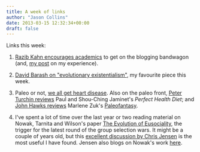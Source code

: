 ```yaml
---
title: A week of links
author: "Jason Collins"
date: 2013-03-15 12:32:34+00:00
draft: false
---
```


Links this week:
	
  1. [Razib Kahn encourages academics](http://blogs.discovermagazine.com/gnxp/2013/03/why-more-academics-should-blog-cuz-you-can/) to get on the blogging bandwagon (and, [my post](https://www.jasoncollins.blog/why-i-blog/) on my experience).

	
  2. [David Barash on "evolutionary existentialism"](http://chronicle.com/article/EvolutionExistentialism/137715/), my favourite piece this week.

	
  3. Paleo or not, [we all get heart disease](http://www.nytimes.com/2013/03/10/science/earth/ct-scans-find-vascular-disease-in-ancient-mummies.html?_r=0). Also on the paleo front, [Peter Turchin reviews](http://socialevolutionforum.com/2013/03/10/starving-the-enemy/) Paul and Shou-Ching Jaminet's *Perfect Health Diet*; and [John Hawks reviews](http://johnhawks.net/weblog/reviews/books/paleofantasy-zuk-2013.html) Marlene Zuk's [Paleofantasy](/zuks-paleofantasy/).

	
  4. I've spent a lot of time over the last year or two reading material on Nowak, Tarnita and Wilson's paper [The Evolution of Eusociality](https://doi.org/10.1038/nature09205), the trigger for the latest round of the group selection wars. It might be a couple of years old, but this [excellent discussion by Chris Jensen](http://www.christopherxjjensen.com/2010/10/13/robert-trivers-and-colleagues-on-nowak-tarnita-and-wilsons-the-evolution-of-eusociality/) is the most useful I have found. Jensen also blogs on Nowak's work [here](http://www.christopherxjjensen.com/2011/08/03/martin-nowak-lecture-on-the-evolution-of-cooperation-at-mit/).


